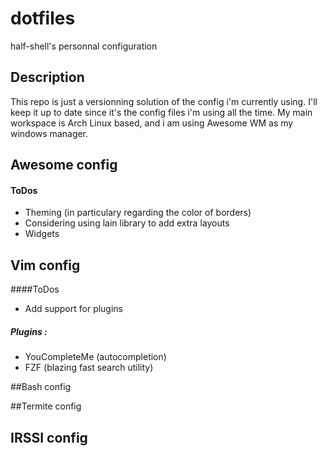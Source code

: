 # dotfiles
half-shell's personnal configuration

## Description
This repo is just a versionning solution of the config i'm currently using. I'll keep it
up to date since it's the config files i'm using all the time. My main workspace is Arch Linux based, and i am using Awesome WM as my windows manager.

## Awesome config
#### ToDos
* Theming (in particulary regarding the color of borders)
* Considering using lain library to add extra layouts
* Widgets

## Vim config
####ToDos
* Add support for plugins

##### Plugins :
* YouCompleteMe (autocompletion)
* FZF (blazing fast search utility)

##Bash config

##Termite config

## IRSSI config
